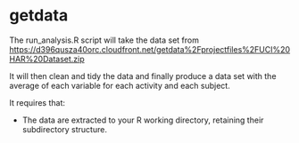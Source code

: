 # getdata

The run_analysis.R script will take the data set from https://d396qusza40orc.cloudfront.net/getdata%2Fprojectfiles%2FUCI%20HAR%20Dataset.zip

It will then clean and tidy the data and finally produce a data set with the average of each variable for each activity and each subject.

It requires that:
* The data are extracted to your R working directory, retaining their subdirectory structure.
